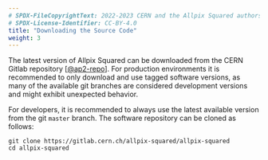 ```yaml
---
# SPDX-FileCopyrightText: 2022-2023 CERN and the Allpix Squared authors
# SPDX-License-Identifier: CC-BY-4.0
title: "Downloading the Source Code"
weight: 3
---
```


The latest version of Allpix Squared can be downloaded from the CERN Gitlab repository \[[@ap2-repo]\]. For production
environments it is recommended to only download and use tagged software versions, as many of the available git branches are
considered development versions and might exhibit unexpected behavior.

For developers, it is recommended to always use the latest available version from the git `master` branch. The software
repository can be cloned as follows:

```shell
git clone https://gitlab.cern.ch/allpix-squared/allpix-squared
cd allpix-squared
```


[@ap2-repo]: https://gitlab.cern.ch/allpix-squared/allpix-squared
